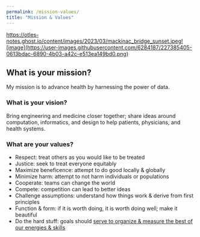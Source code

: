 ```yaml
---
permalink: /mission-values/
title: "Mission & Values"
---
```


https://otles-notes.ghost.io/content/images/2023/03/mackinac_bridge_sunset.jpeg![image](https://user-images.githubusercontent.com/6284187/227385405-0613bdac-6890-4b03-a42c-e513ea149bd0.png)


## What is your mission?
My mission is to advance health by harnessing the power of data.

### What is your vision?
Bring engineering and medicine closer together; share ideas around computation, informatics, and design to help patients, physicians, and health systems.

### What are your values?
- Respect: treat others as you would like to be treated
- Justice: seek to treat everyone equitably
- Maximize beneficence: attempt to do good locally & globally
- Minimize harm: attempt to not harm individuals or populations
- Cooperate: teams can change the world
- Compete: competition can lead to better ideas  
- Challenge assumptions: understand how things work & derive from first principles
- Function & form: if it is worth doing, it is worth doing well; make it beautiful
- Do the hard stuff: goals should [serve to organize & measure the best of our energies & skills](https://youtu.be/QXqlziZV63k?t=562)
